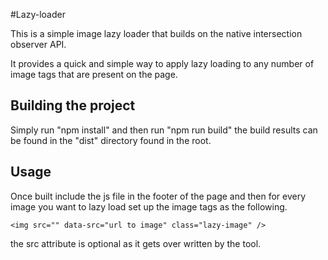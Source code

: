 #Lazy-loader

This is a simple image lazy loader that builds on the native intersection observer API.

It provides a quick and simple way to apply lazy loading to any number of image tags
that are present on the page.

## Building the project

Simply run "npm install" and then run "npm run build" the build results can be found in
the "dist" directory found in the root.

## Usage

Once built include the js file in the footer of the page and then for every image you
want to lazy load set up the image tags as the following.

`<img src="" data-src="url to image" class="lazy-image" />`

the src attribute is optional as it gets over written by the tool.